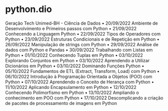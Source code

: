 # python.dio

 Geração Tech Unimed-BH - Ciência de Dados
  • 20/09/2022 Ambiente de Desenvolvimento e Primeiros passos com Python
  • 21/09/2022 Conhecendo a Linguagem Python
  • 22/09/2022 Tipos de Operadores com Python
  • 23/09/2022 Estruturas Condicionais e de Repetição em Python
  • 26/09/2022 Manipulação de strings com Python
  • 29/09/2022 Análise de dados com Python e Pandas
  • 30/09/2022 Trabalhando com Listas em Python
  • 01/10/2022 Conhecendo Tuplas em Python
  • 03/10/2022 Explorando Conjuntos em Python
  • 03/10/2022 Aprendendo a Utilizar Dicionários em Python
  • 03/10/2022 Dominando Funções Python
  • 05/10/2022 Fundamentos de ETL (Extract, Transform, Load) com Python
  • 06/10/2022 Introdução à Programação Orientada a Objetos (POO) com Python
  • 07/10/2022 Aprendendo o Conceito de Herança com Python
  • 11/10/2022 Aplicando Encapsulamento em Python
  • 12/10/2022 Conhecendo Polimorfismo em Python
  • 13/10/2022 Ampliando o conhecimento em POO com Python
  • 17/10/2022 Descomplicando a criação de pacotes de processamento de imagens em Python